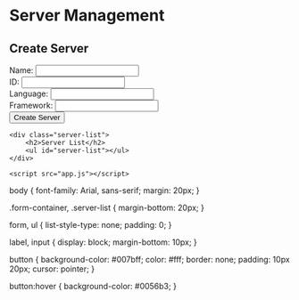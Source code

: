 <!DOCTYPE html>
<html lang="en">
<head>
    <meta charset="UTF-8">
    <meta name="viewport" content="width=device-width, initial-scale=1.0">
    <title>Server Management</title>
    <link rel="stylesheet" href="styles.css">
</head>
<body>
    <h1>Server Management</h1>
    <div class="form-container">
        <h2>Create Server</h2>
        <form id="create-form">
            <label for="name">Name:</label>
            <input type="text" id="name" required><br>
            <label for="id">ID:</label>
            <input type="text" id="id" required><br>
            <label for="language">Language:</label>
            <input type="text" id="language" required><br>
            <label for="framework">Framework:</label>
            <input type="text" id="framework" required><br>
            <button type="submit">Create Server</button>
        </form>
    </div>

    <div class="server-list">
        <h2>Server List</h2>
        <ul id="server-list"></ul>
    </div>

    <script src="app.js"></script>
</body>
</html>


body {
    font-family: Arial, sans-serif;
    margin: 20px;
}

.form-container, .server-list {
    margin-bottom: 20px;
}

form, ul {
    list-style-type: none;
    padding: 0;
}

label, input {
    display: block;
    margin-bottom: 10px;
}

button {
    background-color: #007bff;
    color: #fff;
    border: none;
    padding: 10px 20px;
    cursor: pointer;
}

button:hover {
    background-color: #0056b3;
}





